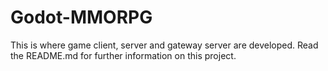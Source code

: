 # Godot-MMORPG
This is where game client, server and gateway server are developed. Read the README.md for further information on this project.
